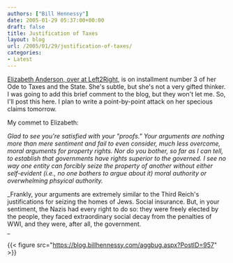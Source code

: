```yaml
---
authors: ["Bill Hennessy"]
date: 2005-01-29 05:37:00+00:00
draft: false
title: Justification of Taxes
layout: blog
url: /2005/01/29/justification-of-taxes/
categories:
- Latest
---
```


[Elizabeth Anderson, over at Left2Right](https://left2right.typepad.com/main/2005/01/how_not_to_comp_1.html), is on installment number 3 of her Ode to Taxes and the State. She's subtle, but she's not a very gifted thinker. I was going to add this brief comment to the blog, but they won't let me. So, I'll post this here. I plan to write a point-by-point attack on her specious claims tomorrow.




My commet to Elizabeth:




_Glad to see you're satisfied with your "proofs." Your arguments are nothing more than mere sentiment and fail to even consider, much less overcome, moral arguments for property rights. Nor do you bother, so far as I can tell, to establish that governments have rights superior to the governed. I see no way one entity can forcibly seize the property of another without either self-evident (i.e., no one bothers to argue about it) moral authority or overwhelming phsyical authority._




_Frankly, your arguments are extremely similar to the Third Reich's justifications for seizing the homes of Jews. Social insurance. But, in your sentiment, the Nazis had every right to do so: they were freely elected by the people, they faced extraordinary social decay from the penalties of WWI, and they were, after all, the government.  
_

{{< figure src="https://blog.billhennessy.com/aggbug.aspx?PostID=957" >}}

